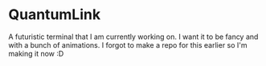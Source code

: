 # QuantumLink
A futuristic terminal that I am currently working on. I want it to be fancy and with a bunch of animations. I forgot to make a repo for this earlier so I'm making it now :D
